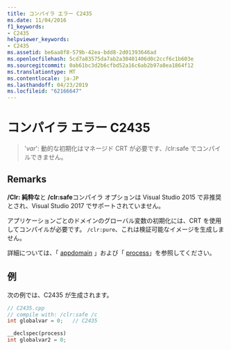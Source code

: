 ```yaml
---
title: コンパイラ エラー C2435
ms.date: 11/04/2016
f1_keywords:
- C2435
helpviewer_keywords:
- C2435
ms.assetid: be6aa8f8-579b-42ea-bdd8-2d01393646ad
ms.openlocfilehash: 5cd7a83575da7ab2a30401406d0c2ccf6c1b603e
ms.sourcegitcommit: 0ab61bc3d2b6cfbd52a16c6ab2b97a8ea1864f12
ms.translationtype: MT
ms.contentlocale: ja-JP
ms.lasthandoff: 04/23/2019
ms.locfileid: "62166647"
---
```

# <a name="compiler-error-c2435"></a>コンパイラ エラー C2435

> '*var*': 動的な初期化はマネージド CRT が必要です、/clr:safe でコンパイルできません。

## <a name="remarks"></a>Remarks

**/Clr: 純粋な**と **/clr:safe**コンパイラ オプションは Visual Studio 2015 で非推奨とされ、Visual Studio 2017 でサポートされていません。

アプリケーションごとのドメインのグローバル変数の初期化には、CRT を使用してコンパイルが必要です。 `/clr:pure`、これは検証可能なイメージを生成しません。

詳細については、「 [appdomain](../../cpp/appdomain.md) 」および「 [process](../../cpp/process.md)」を参照してください。

## <a name="example"></a>例

次の例では、C2435 が生成されます。

```cpp
// C2435.cpp
// compile with: /clr:safe /c
int globalvar = 0;   // C2435

__declspec(process)
int globalvar2 = 0;
```